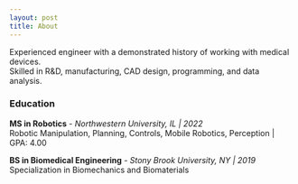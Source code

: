 ```yaml
---
layout: post
title: About
---
```


<p>Experienced engineer with a demonstrated history of working with medical devices.
<br>
Skilled in R&D, manufacturing, CAD design, programming, and data analysis.</p>

### Education
<p><strong>MS in Robotics</strong> - <em>Northwestern University, IL | 2022</em>
<br>
Robotic Manipulation, Planning, Controls, Mobile Robotics, Perception | GPA: 4.00</p>

<p><strong>BS in Biomedical Engineering</strong> - <em>Stony Brook University, NY | 2019</em>
<br>
Specialization in Biomechanics and Biomaterials</p>
